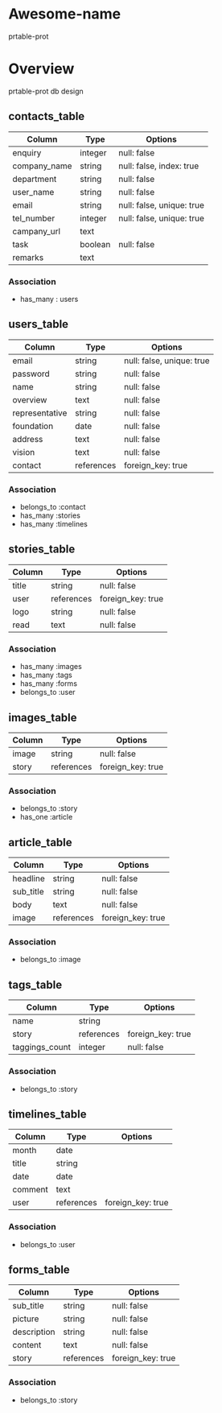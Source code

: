 # Awesome-name
  prtable-prot


# Overview
  prtable-prot db design


## contacts_table
|Column       |Type       |Options|
|-------------|-----------|-------|
|enquiry      |integer    |null: false|
|company_name |string     |null: false, index: true|
|department   |string     |null: false|
|user_name    |string     |null: false|
|email        |string     |null: false, unique: true|
|tel_number   |integer    |null: false, unique: true|
|campany_url  |text       |
|task         |boolean    |null: false|
|remarks      |text       |

### Association
- has_many : users


## users_table
|Column       |Type       |Options|
|-------------|-----------|-------|
|email        |string     |null: false, unique: true|
|password     |string     |null: false|
|name         |string     |null: false|
|overview     |text       |null: false|
|representative|string    |null: false|
|foundation   |date       |null: false|
|address      |text       |null: false|
|vision       |text       |null: false|
|contact      |references |foreign_key: true|

### Association
- belongs_to :contact
- has_many :stories
- has_many :timelines


## stories_table
|Column       |Type       |Options|
|-------------|-----------|-------|
|title        |string     |null: false|
|user         |references |foreign_key: true|
|logo         |string     |null: false|
|read         |text       |null: false|

### Association
- has_many   :images
- has_many   :tags
- has_many   :forms
- belongs_to :user


## images_table
|Column       |Type       |Options|
|-------------|-----------|-------|
|image        |string     |null: false|
|story        |references |foreign_key: true|

### Association
- belongs_to :story
- has_one  :article


## article_table
|Column       |Type       |Options|
|-------------|-----------|-------|
|headline     |string     |null: false|
|sub_title    |string     |null: false|
|body         |text       |null: false|
|image        |references |foreign_key: true|

### Association
- belongs_to :image


## tags_table
|Column       |Type       |Options|
|-------------|-----------|-------|
|name         |string     |
|story        |references |foreign_key: true|
|taggings_count|integer   |null: false|

### Association
- belongs_to :story


## timelines_table
|Column       |Type       |Options|
|-------------|-----------|-------|
|month        |date       |
|title        |string     |
|date         |date       |
|comment      |text       |
|user         |references |foreign_key: true|

### Association
- belongs_to :user

## forms_table
|Column       |Type       |Options    |
|-------------|-----------|-----------|
|sub_title    |string     |null: false|
|picture      |string     |null: false|
|description  |string     |null: false|
|content      |text       |null: false|
|story        |references |foreign_key: true|
### Association
- belongs_to :story



